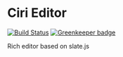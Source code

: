# Ciri Editor

[![Build Status](https://travis-ci.org/winfield/ciri-editor.svg?branch=greenkeeper%2Finitial)](https://travis-ci.org/winfield/ciri-editor)
[![Greenkeeper badge](https://badges.greenkeeper.io/winfield/ciri-editor.svg)](https://greenkeeper.io/)

Rich editor based on slate.js 